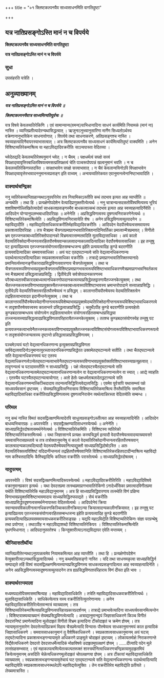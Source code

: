 +++
title = "०१ क्लिष्टकल्पनयैव साध्यसाधनमिति वागतिदुष्टा"

+++


## यत्र नातिप्रसङ्गोऽस्ति मानं न च विपर्यये

**क्लिष्टकल्पनयैव साध्यसाधनमिति वागतिदुष्टा**

**यत्र नातिप्रसङ्गोऽस्ति मानं न च विपर्यये**

### **सुधा**

उपसंहरति यत्रेति ।

## **अनुव्याख्यानम्**

***यत्र नातिप्रसङ्गोऽस्ति मानं न च विपर्यये ॥***

***क्लिष्टकल्पनयैवात्र साध्यमित्यतिदुर्वचः ॥***

यत्र विषये केवलव्यतिरेकिणि । एवं सामान्यान्व(वमन्व)याभिधानादिना साधनं कार्यमिति नियामकं (मानं ना) नास्ति । व्याप्तिप्रतीत्यादेरन्यथासिद्धत्वात् । ऋजुनाऽनुभवानुसारिणा मार्गेण सिध्यतोऽर्थस्य वक्रेणानानुभाविकेन साधनायोगात् । विपर्यये तथा साधनाकरणे, अतिप्रसङ्गश्च नास्ति । स्वव्याहत्यादिनैवापरस्याभासत्वात् । अत्र क्लिष्टकल्पनयैव साध्यसाधनं कार्यमित्यतिदुष्टं वाक्यमिति । अनेन विशिष्टव्यतिरेकमाश्रित्य या महाऽविद्यादिवक्ररीतिः साऽप्यपास्ता वेदितव्या ।

भवेदेतद्यदि केवलव्यतिरेक्यनुमानं भवेत् । न चैवम् । पक्षधर्मत्वं सपक्षे सत्त्वं विपक्षाद्य्वावृत्तिरबाधितविषयत्वमसत्प्रतिपक्षत्वं चेति पञ्चरूपोपपन्नं खल्वनुमानं भवति । न च केवलव्यतिरेकिणस्तदस्ति । सपक्षाभावेन सपक्षे सत्त्वाभावात् । न चैवं केवलान्वयिनोऽपि विपक्षाभावेन विपक्षाद्य्वावृत्तेरभावादननुमानत्वप्रसङ्ग इति वाच्यम् । अन्वयव्यतिरेकवत एवानुमानत्वेनानिष्टाभावादिति ।

### **वाक्यार्थचन्द्रिका**

ननु व्यतिरेकव्याप्तिग्रहान्यथाऽनुपपत्तिरेव तत्र नियामिकाऽस्तीति कथं तदभाव इत्यत आह व्याप्तीति ॥ अन्यथेति । तथा हि । प्रत्यक्षेणोपदेशेन वेत्यादिप्रागुक्तरीत्येत्यर्थः । ननु चात्रान्यत्सदसतोर्विश्वमित्यस्य भूरियं शशविषाणोल्लिखितेत्यादेर्वा साधकत्वप्रसङ्गस्यैव बाधकत्वात्कथं तदभाव इत्यत आह स्वव्याहत्यादिनैवेति । आदिपदेन योग्यानुपलम्भबाधादिपरिग्रहः ॥ अनेनेति । अप्रसिद्धविणत्वस्य दूषणत्वनिराकरणेनेत्यर्थः ॥ विशिष्टव्यतिरेकमाश्रित्येति । अप्रसिद्धविणत्वनिरासायेति शेषः । अनेन प्रसिद्धविणत्वव्युत्पादनेन ॥ महाविद्यादीति । महाविद्यादिसाधिकावक्ररीतिर्महाविद्यादिवक्ररीतिः । आदिपदेन वेदपौरुषेयत्वसमवायस्य प्रकाशत्वादिपरिग्रहः । तत्र चैत्रप्रमा चैत्रगतप्रमाप्रागभावातिरिक्तानादिनिवर्तिका प्रमात्वान्मैत्रप्रमावत् । विगीतो भ्रम एतज्जनकाबाध्यातिरिक्तोपादानको विभ्रमत्वात्सम्मतवदिति मूलाविद्यासाधिका । अयं कालो वेदव्यतिरिक्तेदानीन्तनरत्वरहितपौरुषेयवान्कालत्वादन्यकालवदित्यादिका वेदपौरुषेयत्वसाधिका । इह तन्तुषु पट इत्यादिप्रत्यय एतज्जनकसंयोगत्वरहितसम्बन्धजन्य इहेति प्रत्ययत्वादिह कुण्डे बदराणीति प्रत्ययवदित्यादिका समवायसाधिका । अयं घट एतद्घटान्यत्वे सति वेद्यत्वानधिकरणान्यः पदार्थत्वात्पटवदित्यादिका स्वप्रकाशत्वसाधिका वक्ररीतिः । तत्राद्ये प्रमाप्रागभावातिरिक्तस्यानादेः प्रमानिवर्त्यस्यानङ्गीकारादप्रसिद्धविणत्ववारणाय चैत्रगतेत्युक्तम् । तथा च
चैत्रगतत्वरूपविणाभावप्रयुक्तचैत्रगतत्वविशिष्टप्रमाप्रागभावत्वरूपविशिष्टाभावाधिकरणमैत्रप्रमाप्रागभावनिवर्तकत्वस्य मैत्रप्रमायां प्रसिद्धत्वान्नाप्रसिद्धिः । द्वितीयेऽपि सर्वत्रोपादानकारणस्य परैरबाध्यतास्वीकारादबाध्यत्वानधिकरणोपादानकत्वस्याप्रसिद्धेस्तद्वारणायैतज्जनकेत्युक्तम् । तथा चैतज्जनकत्वरूपविणाभावप्रयुक्तस्यैतज्जनकाबाध्यत्वरूपविशिष्टाभावस्य भ्रमान्तरोपादाने सत्त्वान्नाप्रसिद्धिः । तृतीयेऽपि वेदव्यतिरिक्तत्वरहितपौरुषेयत्वं न प्रसिद्धम् । कालान्तरीयपौरुषेयस्य वेदव्यतिरिक्तत्वेन तद्रहितत्वाभावादत इदानीन्तनेत्युक्तम् । तथा च कालान्तरवर्तिपौरुषेयस्येदानीन्तनत्वरूपविशेष्याभावप्रयुक्तवेदव्यतिरिक्तेदानीन्तनत्वरूपविशिष्टाभावाधिकरणत्वेन तादृशपौरुषेयवत्त्वस्य कालान्तरे प्रसिद्धत्वान्नाप्रसिद्धिः । चतुर्थेऽपीह कुण्डे बदराणीति प्रत्ययहेतोः कुण्डबदरसम्बन्धस्य संयोगत्वेन तद्रहितत्वाभावेन संयोगत्वरहितसम्बन्धाप्रसिद्ध्या तज्जन्यत्वस्याप्रसिद्धत्वादप्रसिद्धविणतापरिहारायैतज्जनकेत्युक्तम् । ततश्च कुण्डबदरसंयोगस्येह तन्तुषु पट इति प्रत्ययजनकत्वाभावेनैतज्जनकत्वरूपविणाभावप्रयुक्तैतज्जनकत्वविशिष्टसंयोगत्वरूपविशिष्टाभावाधिकरणरूपत्वेन तादृशसंयोगजन्यत्वस्य दृष्टान्ते प्रसिद्धत्वान्नाप्रसिद्धविणत्वम् ।

पञ्चमेऽप्ययं घटो वेद्यत्वानधिकरणान्य इत्युक्तावप्रसिद्धविणता सर्ववेद्यत्ववादिनोऽनुमानात्पुरस्तात्तदनधिकरणाप्रसिद्धेरत उक्तमेतद्घटान्यत्वे सतीति । तथा चैतद्घटान्यत्वे सति वेद्यत्वानधिकरणमयं घट एतस्य वेद्यत्वाधिकरणत्वेऽप्येतद्घटान्यत्वाभावेनैतद्घटान्यत्वरूपविणाभावप्रयुक्तोक्तविशिष्टाभावस्याप्रत्यूहत्वात् । तादृगन्यत्वं च पटादावस्तीति न साध्याप्रसिद्धिः । पक्षे त्वेतद्घटस्यैतद्घटान्यत्वे सति वेद्यत्वानधिकरणान्यत्वमेतद्घटान्यत्वानधिकरणान्यत्वेन वा वेद्यत्वानधिकरणान्यत्वेन वा स्यात् । आद्ये व्याहतिः । एतस्यैव घटस्यैतद्घटान्यत्वायोगात् । अतो हेतोः पक्षधर्मताबलादेतद्धटान्यत्वे सति वेद्यत्वानधिकरणमन्यत्किञ्चिदादाय तदन्यत्वसिद्धिरित्यवेद्यत्वसिद्धिः । एवमेव पूर्वत्रापि यथासम्भवं पक्षे साध्यपर्यवसानं द्रष्टव्यम् । सेयमप्रसिद्धवित्वनिरासाय विशिष्टव्यतिरेकमाश्रित्य तैस्तैर्वादिभिः समाश्रिता महाविद्यादिसाधिका वक्ररीतिरप्रसिद्धविणत्वस्य दूषणत्वनिरासेन व्यर्थत्वान्निरस्ता वेदितव्येति सम्बन्धः ।

### **परिमल**

ननु कथं नास्ति विमतं सदसद्विलक्षणमित्यादेरपि साधुत्वप्रसङ्गोऽस्तीत्यत आह स्वव्याहत्यादिनेति । आदिपदेन बाधव्यभिचारग्रहः ॥ अपरस्येति । सदसद्वैलक्षण्यादिसाधनस्येत्यर्थः ॥ अनेनेति । साध्याप्रसिद्धेरदोषत्वसमर्थनेनेत्यर्थः ॥ विशिष्टव्यतिरेकमिति । विशिष्टस्य व्यतिरेको विशिष्टव्यतिरेकस्तमित्यर्थः । यथा जिज्ञासानये प्रत्यक्षः कस्यचिद्धर्म इत्यादौ वेदापौरुषेयत्ववादव्याख्यावसरे समवायनिरासप्रस्तावे च तत्र तत्रोक्तानुमानेषु यं कालो वेदव्यतिरिक्तेदानीन्तनत्वरहितपौरुषयवान् कालत्वादन्यकालवदित्यादौ वेदरूपपौरुषेयवानित्याद्युक्तौ साध्याप्रसिद्धिदोषोऽस्ति । अतः वेदव्यतिरिक्तत्वविशिष्टं यदिदानीन्तनत्वं तद्रहितपौरुषेयवानिति विशिष्टव्यतिरेकरहितपटादीन्याश्रित्य महाविद्यो नाम कश्चित्तदादिभिः कैश्चिद्वादिभिः कल्पिता वक्ररीतिः परास्तेत्यर्थः ॥ साध्याप्रसिद्धेरदोषत्वम् ।

### **यादुपत्यम्**

अपरस्येति । विश्वं सदसद्विलक्षणमित्यादिरूपस्येत्यर्थः ॥ महाऽविद्यादिवक्ररीतिरिति । महाऽविद्यादिविषये वक्रानुमानप्रकार इत्यर्थः । यथा देवदत्तप्रमा तत्स्थप्रमाप्रागभावातिरेकिणो ऽनादेर्ध्वंसिका प्रमात्वादविगीतप्रमा यथेति विशिष्टव्यतिरेकि महाऽविद्यानुमानम् । अत्र हि साध्याप्रसिद्धिवारणाय तत्स्थेति विणं प्रक्षिप्य विणाभावप्रयुक्तविशिष्टाभावमादाय साध्यप्रसिद्धिरुपपाद्यते । सेयं वक्ररीतिः साध्याप्रसिद्धेरदूषणत्वसमर्थनेनापास्ता वेदितव्येत्यर्थः । आदिपदेनेयं क्रिया स्वान्यावयविकालीनत्वानधिकरणकिञ्चित्कालीनक्रियाऽन्या क्रियात्वादन्यकालीनक्रियावत् । इह तन्तुषु पट इत्यादिप्रत्यय एतज्जनकसंयोगत्वरहितसम्बन्धजन्य इहेति प्रत्ययत्वादिह कुण्डे बदराणीति प्रत्ययवदित्यादिप्रलयसमवायसाधकवक्ररीतिसङ्ग्रहः । यद्यपि महाऽविद्येति विशिष्टव्यतिरेकिणः संज्ञा परग्रन्थेषु तथा प्रयोगात् । तथाऽपीह न महाऽविद्याशब्दो विशिष्टव्यतिरेकिपरः । विशिष्टव्यतिरेकमाश्रित्येति पृथगभिधानात् । आदिपदानुपपत्तेश्च । किन्तूक्तरीत्याऽनाद्यविद्यापर एवेति मन्तव्यम् ।

### **श्रीनिवासतीर्थीया**

व्याप्तिप्रतीतेरन्यथाऽनुपपन्नत्वमेव नियामकमित्यत आह व्याप्तीति । तथा हि । प्रत्यक्षेणोपदेशेन वेत्युक्तरीत्याऽन्यथासिद्धत्वादित्यर्थः । ननु कथमतिप्रसङ्गो नास्ति । यदि तथा साधनमकृत्वा साध्यप्रसिद्धिर्न सम्पाद्यते तर्हि विश्वं सदसद्विलक्षणमित्यस्याप्यप्रसिद्धविणस्य साधकत्वप्रसङ्गादित्यत आह स्वव्याहत्यादिनेति । अनेन अप्रसिद्धविणत्वस्यादूषणत्वव्युत्पादनेन तत्र ह्यप्रसिद्धविणतापरिहाराय विणं दीयत इति भावः ।

### **वाक्यार्थरत्नमाला**

मध्यमपदलोपिसमासमाश्रित्याह । महाविद्यादिसाधिकेति । तत्रेति महाविद्यादिसाधकवक्ररीतिरित्यर्थः । मूलाविद्यासाधिकेति । साधिकेत्येत्यत्र यस्य वक्ररीतिरित्युत्तरेणान्वयः । अनेन महाविद्यादिवक्ररीतिरित्येतावन्मात्रं व्याख्यातम् । तत्र विशिष्ठव्यतिरेकमाश्रित्याप्रसिद्धविणत्वपरिहारप्रकारप्रदर्शनम् । तत्राद्ये प्रमाभावेत्यादिना साध्यपर्यवसानमित्यन्तेन । विशिष्टवाक्यव्याख्यानं सेयमप्रसिद्धविणत्वेत्यादि । अत्राद्यानुमानद्वयं जिज्ञासाधिकरणे किञ्च विगीतं देवदत्तनिष्टं प्रमाणेत्यादिना मूलोदाहृतं विगीतो विभ्रम इत्यादिना टीकोदाहृतं च क्रमेण ज्ञेयम् । तत्र न्यायामृतानुसारेण देवदत्तेत्यादिप्रक्रमं विहाय चैत्रप्रमेत्यादि विन्यासः पौरुषेयत्व साधकानुमानमयं काल इत्यादिकं जिज्ञासाधिकरणे । समवायसाधकानुमानं तु वैशेषिकाधिकरणे । स्वप्रकाशत्वसाधकानुमानम् अयं घटस् तद्घटेत्यादिना प्रकाशत्वभङ्गन्यायामृते अधिकरणे प्राङ्मूले चोदाहृतं द्रष्टव्यम् । लोकायतमोक्षे निराकरणान्ते विद्यैवेत्यधिकरणे देवदत्तो देवदत्ताधर्मेत्यादिकं मोक्षविषये उदाहृतमुपलक्षणं ज्ञेयम् । ......दीत्यादि पदेन मूले तत्संग्रहसम्भवात् । एवं महाकल्पत्वमित्येतत्कल्पतरूक्तं शास्त्रयोनित्वाधिकरणचन्द्रिकायामुदाहृतमियं क्रियेत्यनुमानम् असदिति चेन्नेत्यधिकरणमूलोदाहृतं चोपलक्षणया ज्ञेयम् । अत्र टीकायां महाविद्यासाधिकेति व्याख्यातम् । स्वप्रकाशत्वभङ्गन्यायामृतेचायं घट एतद्घटान्यत्वे सति वेद्यत्वानधिकरणान्यः पदार्थत्वादित्यादि महाविद्ययेति स्वप्रकाशत्वसाधनस्थलेऽपि महाविद्ययेत्युक्तिः । तेन वक्ररीतिरेव महाविद्येति प्रतीयते । लेख्यमात्रास्ति ।

